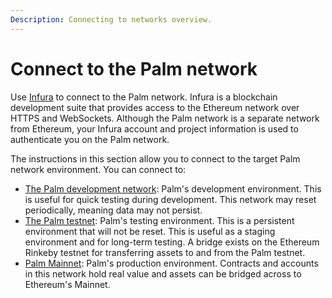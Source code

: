 ```yaml
---
Description: Connecting to networks overview.
---
```


# Connect to the Palm network

Use [Infura](https://infura.io/) to connect to the Palm network.
Infura is a blockchain development suite that provides access to the Ethereum network over HTTPS and WebSockets.
Although the Palm network is a separate network from Ethereum, your Infura account and project information is used to
authenticate you on the Palm network.

The instructions in this section allow you to connect to the target Palm network environment.
You can connect to:

- [The Palm development network](Development.md): Palm's development environment.
  This is useful for quick testing during development.
  This network may reset periodically, meaning data may not persist.
- [The Palm testnet](Testnet.md): Palm's testing environment.
  This is a persistent environment that will not be reset.
  This is useful as a staging environment and for long-term testing.
  A bridge exists on the Ethereum Rinkeby testnet for transferring assets to and from the Palm testnet.
- [Palm Mainnet](Mainnet.md): Palm's production environment.
  Contracts and accounts in this network hold real value and assets can be bridged across to Ethereum's Mainnet.
